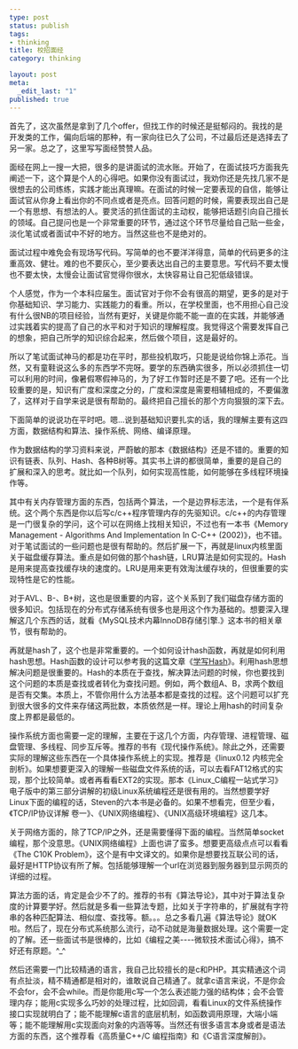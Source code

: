 ```yaml
--- 
type: post
status: publish
tags: 
- thinking
title: 校招面经
category: thinking

layout: post
meta: 
  _edit_last: "1"
published: true
---
```

首先了，这次虽然是拿到了几个offer，但找工作的时候还是挺郁闷的。我找的是开发类的工作，偏向后端的那种，有一家向往已久了公司，不过最后还是选择去了另一家。总之了，这里写写面经赞赞人品。

面经在网上一搜一大把，很多的是讲面试的流水账。开始了，在面试技巧方面我先阐述一下，这个算是个人的心得吧。如果你没有面试过，我劝你还是先找几家不是很想去的公司练练，实践才能出真理嘛。在面试的时候一定要表现的自信，能够让面试官从你身上看出你的不同点或者是亮点。回答问题的时候，需要表现出自己是一个有思想、有想法的人。要灵活的抓住面试的主动权，能够把话题引向自己擅长的领域。自己提问也是一个非常重要的环节，通过这个环节尽量给自己贴一些金，淡化笔试或者面试中不好的地方。当然这些也不是绝对的。<!--split-->

面试过程中难免会有现场写代码。写简单的也不要洋洋得意，简单的代码更多的注重高效、健壮。难的也不要灰心，至少要表达出自己的主要意思。写代码不要太慢也不要太快，太慢会让面试官觉得你很水，太快容易让自己犯低级错误。

个人感觉，作为一个本科应届生。面试官对于你不会有很高的期望，更多的是对于你基础知识、学习能力、实践能力的看重。所以，在学校里面，也不用担心自己没有什么很NB的项目经验，当然有更好，关键是你能不能一直的在实践，并能够通过实践着实的提高了自己的水平和对于知识的理解程度。我觉得这个需要发挥自己的想象，把自己所学的知识综合起来，然后做个项目，这是最好的。

所以了笔试面试神马的都是功在平时，那些投机取巧，只能是说给你锦上添花。当然，又有童鞋说这么多的东西学不完呀。要学的东西确实很多，所以必须抓住一切可以利用的时间，像暑假寒假神马的，为了好工作暂时还是不要了吧。还有一个比较重要的是，知识有广度和深度之分的，广度和深度是需要相辅相成的，不要偏激了，这样对于自学来说是很有帮助的。最终把自己擅长的那个方向狠狠的深下去。

下面简单的说说功在平时吧。嗯…说到基础知识要扎实的话，我的理解主要有这四方面，数据结构和算法、操作系统、网络、编译原理。

作为数据结构的学习资料来说，严蔚敏的那本《数据结构》还是不错的。重要的知识有链表、队列、Hash、各种B树等。其实书上讲的都很简单，重要的是自己的扩展和深入的思考。就比如一个队列，如何实现高性能，如何能够在多线程环境操作等。

其中有关内存管理方面的东西，包括两个算法，一个是边界标志法，一个是有伴系统。这个两个东西是你以后写c/c++程序管理内存的先驱知识。c/c++的内存管理是一门很复杂的学问，这个可以在网络上找相关知识，不过也有一本书《Memory Management - Algorithms And Implementation In C-C++ (2002)》，也不错。对于笔试面试的一些问题也是很有帮助的。然后扩展一下，再就是linux内核里面关于磁盘缓存算法。重点是如何做的那个hash链，LRU算法是如何实现的。Hash是用来提高查找缓存块的速度的。LRU是用来更有效淘汰缓存块的，但很重要的实现特性是它的性能。

对于AVL、B-、B+树，这也是很重要的内容，这个关系到了我们磁盘存储方面的很多知识。包括现在的分布式存储系统有很多也是用这个作为基础的。想要深入理解这几个东西的话，就看《MySQL技术内幕InnoDB存储引擎.》这本书的相关章节，很有帮助的。

再就是hash了，这个也是非常重要的。一个如何设计hash函数，再就是如何利用hash思想。Hash函数的设计可以参考我的这篇文章《<a title="学些Hash" href="/2011/11/09/learn-write-hash/">学写Hash</a>》。利用hash思想解决问题是很重要的。Hash的本质在于查找，解决算法问题的时候，你也要找到这个问题的本质是查找或者转化为查找问题。例如，两个数组A、B，求两个数组是否有交集。本质上，不管你用什么方法基本都是查找的过程。这个问题可以扩充到很大很多的文件来存储这两批数，本质依然是一样。理论上用hash的时间复杂度上界都是最低的。

操作系统方面也需要一定的理解，主要在于这几个方面，内存管理、进程管理、磁盘管理、多线程、同步互斥等。推荐的书有《现代操作系统》。除此之外，还需要实际的理解这些东西在一个具体操作系统上的实现。推荐是《linux0.12 内核完全剖析》。如果想要更深入的理解一些磁盘文件系统的话，可以去看FAT12格式的实现，那个比较简单。或者再看看EXT2的实现。那本《Linux_C编程一站式学习》电子版中的第三部分讲解的初级Linux系统编程还是很有用的。当然想要学好Linux下面的编程的话，Steven的六本书是必备的。如果不想看完，但至少看，《TCP/IP协议详解 卷一》、《UNIX网络编程》、《UNIX高级环境编程》这几本。

关于网络方面的，除了TCP/IP之外，还是需要懂得下面的编程。当然简单socket编程，那个没意思。《UNIX网络编程》上面也讲了蛮多。想要更高级点点可以看看《The C10K Problem》，这个是有中文译文的。如果你是想要找互联公司的话，最好是HTTP协议有所了解。包括能够理解一个url在浏览器到服务器到显示网页的详细的过程。

算法方面的话，肯定是会少不了的。推荐的书有《算法导论》，其中对于算法复杂度的计算要学好。然后就是多看一些算法专题，比如关于字符串的，扩展就有字符串的各种匹配算法、相似度、查找等。额。。。总之多看几遍《算法导论》就OK啦。然后了，现在分布式系统那么流行，动不动就是海量数据处理。这个需要一定的了解。还一些面试书是很棒的，比如《编程之美----微软技术面试心得》，搞不好还有原题。^_^

然后还需要一门比较精通的语言，我自己比较擅长的是c和PHP。其实精通这个词有点扯淡，精不精通都是相对的，谁敢说自己精通了。就拿c语言来说，不是你会不会for，会不会while。而是你能用c写一个怎么表述能力强的结构体；会不会管理内存；能用c实现多么巧妙的处理过程，比如回调，看看Linux的文件系统操作接口实现就明白了；能不能理解c语言的底层机制，如函数调用原理，大端小端等；能不能理解用c实现面向对象的内涵等等。当然还有很多语言本身或者是语法方面的东西，这个推荐看《高质量C++/C 编程指南》和《C语言深度解剖》。

&nbsp;
